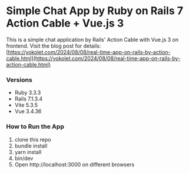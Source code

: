 # Simple Chat App by Ruby on Rails 7 Action Cable + Vue.js 3

This is a simple chat application by Rails' Action Cable with Vue.js 3 on frontend.
Visit the blog post for details: [https://yokolet.com/2024/08/08/real-time-app-on-rails-by-action-cable.html](https://yokolet.com/2024/08/08/real-time-app-on-rails-by-action-cable.html)

### Versions
- Ruby 3.3.3
- Rails 7.1.3.4
- Vite 5.3.5
- Vue 3.4.36

### How to Run the App

1. clone this repo
2. bundle install
3. yarn install
4. bin/dev
5. Open http://localhost:3000 on different browsers
